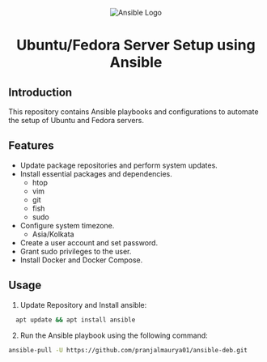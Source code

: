 <p align="center">
  <img src="https://upload.wikimedia.org/wikipedia/commons/0/05/Ansible_Logo.png" alt="Ansible Logo">
</p>

<h1 align="center">Ubuntu/Fedora Server Setup using Ansible</h1>

## Introduction

This repository contains Ansible playbooks and configurations to automate the setup of Ubuntu and Fedora servers.

## Features

-   Update package repositories and perform system updates.
-   Install essential packages and dependencies.
    -   htop
    -   vim
    -   git
    -   fish
    -   sudo
-   Configure system timezone.
    -   Asia/Kolkata
-   Create a user account and set password.
-   Grant sudo privileges to the user.
-   Install Docker and Docker Compose.

## Usage

1. Update Repository and Install ansible:

```bash
  apt update && apt install ansible
```

2. Run the Ansible playbook using the following command:

```bash
ansible-pull -U https://github.com/pranjalmaurya01/ansible-deb.git
```
